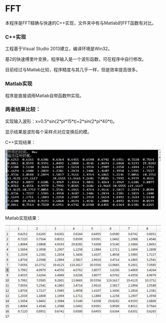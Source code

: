 # FFT
本程序是FFT精确与快速的C++实现，文件夹中有与Matlab的FFT函数有对比。

### C++实现
工程基于Visual Studio 2013建立，编译环境是Win32。

基2的快速傅里叶变换，程序输入是一个波形函数，可在程序中自行修改。

目前经过与Matlab比较，程序精度与其几乎一样，但是效率提高很多。

### Matlab实现
程序是直接调用Matlab自带函数fft实现。

### 两者结果比较：
实现输入波形：x=0.5\*sin(2\*pi\*15\*t)+2*sin(2\*pi\*40\*t)。

显示结果是波形每个采样点对应变换后的模。

C++实现结果：

![C++实现结果](https://github.com/DUTFangXiang/FFT/blob/master/C%2B%2B-finalResult.jpg) 

Matlab实现结果：

![Matlab实现结果](https://github.com/DUTFangXiang/FFT/blob/master/matlab-finalResult.jpg) 
